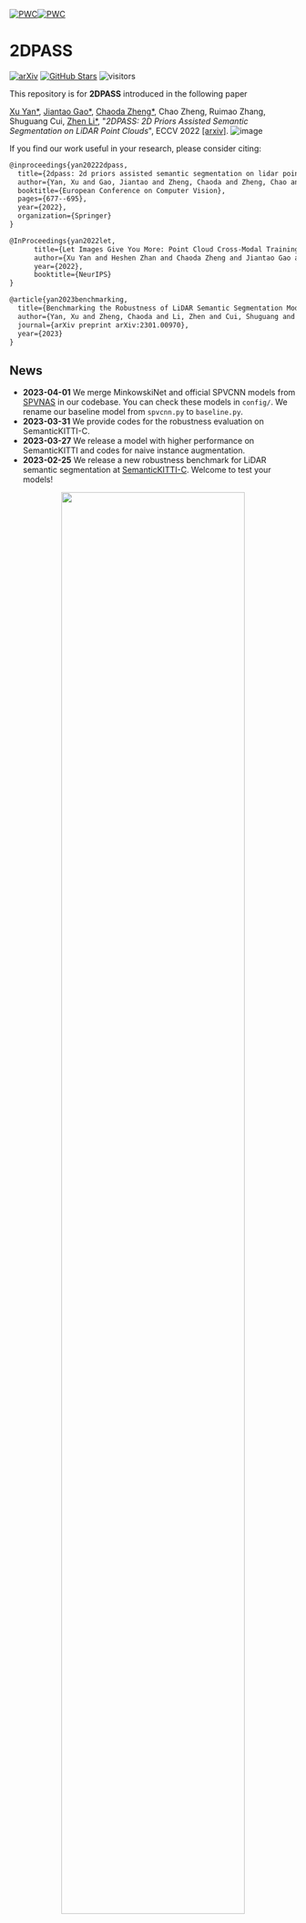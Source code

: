 
[![PWC](https://img.shields.io/endpoint.svg?url=https://paperswithcode.com/badge/2dpass-2d-priors-assisted-semantic/3d-semantic-segmentation-on-semantickitti)](https://paperswithcode.com/sota/3d-semantic-segmentation-on-semantickitti?p=2dpass-2d-priors-assisted-semantic)[![PWC](https://img.shields.io/endpoint.svg?url=https://paperswithcode.com/badge/2dpass-2d-priors-assisted-semantic/lidar-semantic-segmentation-on-nuscenes)](https://paperswithcode.com/sota/lidar-semantic-segmentation-on-nuscenes?p=2dpass-2d-priors-assisted-semantic)

# 2DPASS

[![arXiv](https://img.shields.io/badge/arXiv-2203.09065-b31b1b.svg)](https://arxiv.org/pdf/2207.04397.pdf)
[![GitHub Stars](https://img.shields.io/github/stars/yanx27/2DPASS?style=social)](https://github.com/yanx27/2DPASS)
![visitors](https://visitor-badge.glitch.me/badge?page_id=https://github.com/yanx27/2DPASS)



This repository is for **2DPASS** introduced in the following paper

[Xu Yan*](https://yanx27.github.io/), [Jiantao Gao*](https://github.com/Gao-JT), [Chaoda Zheng*](https://github.com/Ghostish), Chao Zheng, Ruimao Zhang, Shuguang Cui, [Zhen Li*](https://mypage.cuhk.edu.cn/academics/lizhen/), "*2DPASS: 2D Priors Assisted Semantic Segmentation on LiDAR Point Clouds*", ECCV 2022 [[arxiv]](https://arxiv.org/pdf/2207.04397.pdf).
 ![image](figures/2DPASS.gif)

If you find our work useful in your research, please consider citing:
```latex
@inproceedings{yan20222dpass,
  title={2dpass: 2d priors assisted semantic segmentation on lidar point clouds},
  author={Yan, Xu and Gao, Jiantao and Zheng, Chaoda and Zheng, Chao and Zhang, Ruimao and Cui, Shuguang and Li, Zhen},
  booktitle={European Conference on Computer Vision},
  pages={677--695},
  year={2022},
  organization={Springer}
}

@InProceedings{yan2022let,
      title={Let Images Give You More: Point Cloud Cross-Modal Training for Shape Analysis}, 
      author={Xu Yan and Heshen Zhan and Chaoda Zheng and Jiantao Gao and Ruimao Zhang and Shuguang Cui and Zhen Li},
      year={2022},
      booktitle={NeurIPS}
}

@article{yan2023benchmarking,
  title={Benchmarking the Robustness of LiDAR Semantic Segmentation Models},
  author={Yan, Xu and Zheng, Chaoda and Li, Zhen and Cui, Shuguang and Dai, Dengxin},
  journal={arXiv preprint arXiv:2301.00970},
  year={2023}
}
```
## News
* **2023-04-01** We merge MinkowskiNet and official SPVCNN models from [SPVNAS](https://github.com/mit-han-lab/spvnas) in our codebase. You can check these models in `config/`. We rename our baseline model from `spvcnn.py` to `baseline.py`.
* **2023-03-31** We provide codes for the robustness evaluation on SemanticKITTI-C.
* **2023-03-27** We release a model with higher performance on SemanticKITTI and codes for naive instance augmentation.
* **2023-02-25** We release a new robustness benchmark for LiDAR semantic segmentation at [SemanticKITTI-C](https://yanx27.github.io/RobustLidarSeg/). Welcome to test your models!
<p align="center">
   <img src="figures/semantickittic.png" width="80%"> 
</p>


* **2022-10-11** Our new work for cross-modal knowledge distillation is accepted at NeurIPS 2022:smiley: [paper](https://arxiv.org/pdf/2210.04208.pdf) / [code](https://github.com/ZhanHeshen/PointCMT).
* **2022-09-20** We release codes for SemanticKITTI single-scan and NuScenes :rocket:!
* **2022-07-03** 2DPASS is accepted at **ECCV 2022** :fire:!
* **2022-03-08** We achieve **1st** place in both single and multi-scans of [SemanticKITTI](http://semantic-kitti.org/index.html) and **3rd** place on [NuScenes-lidarseg](https://www.nuscenes.org/) :fire:! 
<p align="center">
   <img src="figures/singlescan.jpg" width="80%"> 
</p>
<p align="center">
   <img src="figures/multiscan.jpg" width="80%"> 
</p>
<p align="center">
   <img src="figures/nuscene.png" width="80%"> 
</p>

## Installation

### Requirements
- pytorch >= 1.8 
- yaml
- easydict  `conda install -c conda-forge easydict` done
- pyquaternion   四元数库 `conda install -c conda-forge quaternion`  this one `pip install pyquaternion` (http://kieranwynn.github.io/pyquaternion/)  done
- [lightning](https://github.com/Lightning-AI/lightning) (https://lightning.ai/docs/pytorch/latest/)  (tested with pytorch_lightning==1.3.8 and torchmetrics==0.5)  this one `pip install pytorch_lightning==1.3.8 pip install torchmetrics==0.5`  `conda install lightning -c conda-forge` done  
https://pytorch-lightning.readthedocs.io/en/1.3.8/api_references.html 
https://lightning.ai/docs/pytorch/LTS/past_versions.html
- [torch-scatter](https://github.com/rusty1s/pytorch_scatter) (pip install torch-scatter -f https://data.pyg.org/whl/torch-1.9.0+${CUDA}.html) 
  this one `conda install pytorch-scatter -c pyg`    done
- [nuScenes-devkit](https://github.com/nutonomy/nuscenes-devkit) `pip install nuscenes-devkit` done (optional for nuScenes)
- [spconv](https://github.com/traveller59/spconv) (tested with spconv==2.1.16 and cuda==11.1, pip install spconv-cu111==2.1.16) this one `pip install spconv-cu117`done 
- [torchsparse](https://github.com/mit-han-lab/torchsparse) (optional for MinkowskiNet and SPVCNN. sudo apt-get install libsparsehash-dev, pip install --upgrade git+https://github.com/mit-han-lab/torchsparse.git@v1.4.0)
- pip install -U tensorboard
- pip install -U tensorboardX

## Data Preparation

### SemanticKITTI
Please download the files from the [SemanticKITTI website](http://semantic-kitti.org/dataset.html) and additionally the [color data](http://www.cvlibs.net/download.php?file=data_odometry_color.zip) from the [Kitti Odometry website](http://www.cvlibs.net/datasets/kitti/eval_odometry.php). Extract everything into the same folder.
```
./dataset/
├── 
├── ...
└── SemanticKitti/
    ├──sequences
        ├── 00/           
        │   ├── velodyne/	
        |   |	├── 000000.bin
        |   |	├── 000001.bin
        |   |	└── ...
        │   └── labels/ 
        |   |   ├── 000000.label
        |   |   ├── 000001.label
        |   |   └── ...
        |   └── image_2/ 
        |   |   ├── 000000.png
        |   |   ├── 000001.png
        |   |   └── ...
        |   calib.txt
        ├── 08/ # for validation
        ├── 11/ # 11-21 for testing
        └── 21/
	    └── ...
```

### NuScenes
Please download the Full dataset (v1.0) from the [NuScenes website](https://www.nuscenes.org/) with lidarseg and extract it.
```
./dataset/
├── 
├── ...
└── nuscenes/
    ├──v1.0-trainval
    ├──v1.0-test
    ├──samples
    ├──sweeps
    ├──maps
    ├──lidarseg
```

## Training
### SemanticKITTI
训练集共19130帧
You can run the training with
batch_size 设置为2可以训练， 1个epoch 2:40:00  
显存占用
7031MiB /  8188MiB
loss=12.9
```shell script
cd <root dir of this repo>
python main.py --log_dir 2DPASS_semkitti --config config/2DPASS-semantickitti.yaml --gpu 0

python main.py --log_dir 2DPASS_semkitti --config=./config/2DPASS-semantickitti.yaml --gpu 0 --save_top_k -1 --every_n_train_steps 500 --checkpoint=./checkpoint/best_model.ckpt

python main.py --log_dir 2DPASS_semkitti --config=./config/2DPASS-semantickitti.yaml --gpu 0 --fine_tune --save_top_k -1 --every_n_train_steps 500 --checkpoint=./checkpoint/pretrained/semantickitti/2DPASS_4scale_64dim/best_model.ckpt

python main.py --log_dir 2DPASS_rellis --config ./config/2DPASS-RELLIS-3D-kitti-format.yaml --gpu 0

```
The output will be written to `logs/SemanticKITTI/2DPASS_semkitti` by default. 

### Rellis-3d
训练集共9313  [00000, 00001, 00002]


### NuScenes
```shell script
cd <root dir of this repo>
python main.py --log_dir 2DPASS_nusc --config config/2DPASS-nuscenese.yaml --gpu 0 1 2 3
```

### Vanilla Training without 2DPASS
We take SemanticKITTI as an example.
```shell script
cd <root dir of this repo>
python main.py --log_dir baseline_semkitti --config config/2DPASS-semantickitti.yaml --gpu 0 --baseline_only
```

## Testing
You can run the testing with
显存占用
2205MiB /  8188MiB
```shell script
cd <root dir of this repo>
python main.py --config config/2DPASS-semantickitti.yaml --gpu 0 --test --num_vote 12 --checkpoint <dir for the pytorch checkpoint>

python main.py --config config/2DPASS-semantickitti.yaml --gpu 0 --test --num_vote 1 --checkpoint checkpoint/best_model.ckpt

python main.py --config_path config/2DPASS-semantickitti.yaml --gpu 0 --test --num_vote 1 --checkpoint=./checkpoint/pretrained/semantickitti/2DPASS_4scale_64dim/best_model.ckpt
```
Here, `num_vote` is the number of views for the test-time-augmentation (TTA). We set this value to 12 as default (on a Tesla-V100 GPU), and if you use other GPUs with smaller memory, you can choose a smaller value. `num_vote=1` denotes there is no TTA used, and will cause about ~2\% performance drop.




## Robustness Evaluation
Please download all subsets of [SemanticKITTI-C](https://arxiv.org/pdf/2301.00970.pdf) from [this link](https://cuhko365-my.sharepoint.com/personal/218012048_link_cuhk_edu_cn/_layouts/15/onedrive.aspx?id=%2Fpersonal%2F218012048%5Flink%5Fcuhk%5Fedu%5Fcn%2FDocuments%2FSemanticKITTIC&ga=1) and extract them.
```
./dataset/
├── 
├── ...
└── SemanticKitti/
    ├──sequences
    ├──SemanticKITTI-C
        ├── clean_data/           
        ├── dense_16beam/           
        │   ├── velodyne/	
        |   |	├── 000000.bin
        |   |	├── 000001.bin
        |   |	└── ...
        │   └── labels/ 
        |   |   ├── 000000.label
        |   |   ├── 000001.label
        |   |   └── ...
	    ...
```
You can run the robustness evaluation with
```shell script
cd <root dir of this repo>
python robust_test.py --config config/2DPASS-semantickitti.yaml --gpu 0  --num_vote 12 --checkpoint <dir for the pytorch checkpoint>
```

## Model Zoo
You can download the models with the scores below from [this Google drive folder](https://drive.google.com/drive/folders/1Xy6p_h827lv8J-2iZU8T6SLFkxfoXPBE?usp=sharing).
### SemanticKITTI
|Model (validation)|mIoU (vanilla)|mIoU (TTA)|Parameters|
|:---:|:---:|:---:|:---:|
|MinkowskiNet|65.1%|67.1%|21.7M|
|SPVCNN|65.9%|67.8%|21.8M|
|2DPASS (4scale-64dimension)|68.7%|70.0%|1.9M|
|2DPASS (6scale-256dimension)|70.7%|72.0%|45.6M|

Here, we fine-tune 2DPASS models on SemanticKITTI with more epochs and thus gain the higher mIoU. If you train with 64 epochs, it should be gained about 66%/69% for vanilla and 69%/71% after TTA.

### NuScenes
|Model (validation)|mIoU (vanilla)|mIoU (TTA)|Parameters|
|:---:|:---:|:---:|:---:|
|MinkowskiNet|74.3%|76.0%|21.7M|
|SPVCNN|74.9%|76.9%|21.8M|
|2DPASS (6scale-128dimension)|76.7%|79.6%|11.5M|
|2DPASS (6scale-256dimension)|78.0%|80.5%|45.6M|

**Note that the results on benchmarks are gained by training with additional validation set and using instance-level augmentation.**

## Acknowledgements
Code is built based on [SPVNAS](https://github.com/mit-han-lab/spvnas), [Cylinder3D](https://github.com/xinge008/Cylinder3D), [xMUDA](https://github.com/valeoai/xmuda) and [SPCONV](https://github.com/traveller59/spconv).

## License
This repository is released under MIT License (see LICENSE file for details).


因此，在这项工作中，我们提出了 2D 先验辅助语义分割（2DPASS）方法，一种通用训练方案，用于促进点云上的表示学习。所提出的2DPAS方法充分利用了训练过程中丰富的2D图像，然后在没有严格配对数据约束的情况下进行语义分割。
在实践中，通过利用辅助模态融合和多尺度融合到单一知识蒸馏 （MSFSKD），2DPASS 从多模态数据中获取更丰富的语义和结构信息，然后将其提炼到纯 3D 网络中。因此，我们的基线模型在配备 2DPASS 后仅使用点云输入即可获得显着改进。

```
python main.py --config checkpoint/2DPASS-semantickitti.yaml --gpu 0 --test --num_vote 1 --checkpoint ./checkpoint/best_model.ckpt

please install torchsparse if you want to run spvcnn/minkowskinet!
{'format_version': 1, 'model_params': {'model_architecture': 'arch_2dpass', 'input_dims': 4, 'spatial_shape': [1000, 1000, 60], 'scale_list': [2, 4, 8, 16], 'hiden_size': 64, 'num_classes': 20, 'backbone_2d': 'resnet34', 'pretrained2d': False}, 'dataset_params': {'training_size': 19132, 'dataset_type': 'point_image_dataset_semkitti', 'pc_dataset_type': 'SemanticKITTI', 'collate_type': 'collate_fn_default', 'ignore_label': 0, 'label_mapping': './config/label_mapping/semantic-kitti.yaml', 'bottom_crop': [480, 320], 'color_jitter': [0.4, 0.4, 0.4], 'flip2d': 0.5, 'image_normalizer': [[0.485, 0.456, 0.406], [0.229, 0.224, 0.225]], 'max_volume_space': [50, 50, 2], 'min_volume_space': [-50, -50, -4], 'seg_labelweights': [0, 55437630, 320797, 541736, 2578735, 3274484, 552662, 184064, 78858, 240942562, 17294618, 170599734, 6369672, 230413074, 101130274, 476491114, 9833174, 129609852, 4506626, 1168181], 'train_data_loader': {'data_path': './dataset/SemanticKitti/dataset/sequences/', 'batch_size': 8, 'shuffle': True, 'num_workers': 8, 'rotate_aug': True, 'flip_aug': True, 'scale_aug': True, 'transform_aug': True, 'dropout_aug': True}, 'val_data_loader': {'data_path': './dataset/SemanticKitti/dataset/sequences/', 'shuffle': False, 'num_workers': 8, 'batch_size': 1, 'rotate_aug': False, 'flip_aug': False, 'scale_aug': False, 'transform_aug': False, 'dropout_aug': False}}, 'train_params': {'max_num_epochs': 64, 'learning_rate': 0.24, 'optimizer': 'SGD', 'lr_scheduler': 'CosineAnnealingWarmRestarts', 'momentum': 0.9, 'nesterov': True, 'weight_decay': 0.0001, 'lambda_seg2d': 1, 'lambda_xm': 0.05}, 'gpu': [0], 'seed': 0, 'config_path': 'checkpoint/2DPASS-semantickitti.yaml', 'log_dir': 'default', 'monitor': 'val/mIoU', 'stop_patience': 50, 'save_top_k': 1, 'check_val_every_n_epoch': 1, 'SWA': False, 'baseline_only': False, 'test': True, 'fine_tune': False, 'pretrain2d': False, 'num_vote': 1, 'submit_to_server': False, 'checkpoint': 'checkpoint/best_model.ckpt', 'debug': False}
Global seed set to 0
load pre-trained model...
Start testing...
GPU available: True, used: True
TPU available: False, using: 0 TPU cores
Global seed set to 0
initializing ddp: GLOBAL_RANK: 0, MEMBER: 1/1
----------------------------------------------------------------------------------------------------
distributed_backend=nccl
All DDP processes registered. Starting ddp with 1 processes
----------------------------------------------------------------------------------------------------

LOCAL_RANK: 0 - CUDA_VISIBLE_DEVICES: [0]
Validation per class iou:                                                                                                                                                                                                             
car : 96.83%
bicycle : 52.55%
motorcycle : 76.33%
truck : 90.74%
bus : 71.38%
person : 78.36%
bicyclist : 92.35%
motorcyclist : 0.06%
road : 93.24%
parking : 50.75%
sidewalk : 80.08%
other-ground : 8.44%
building : 92.21%
fence : 68.27%
vegetation : 88.37%
trunk : 71.19%
terrain : 74.63%
pole : 63.92%
traffic-sign : 53.46%
Current val miou is 68.587 while the best val miou is 68.587
Testing: 100%|████████████████████████████████████████████████████████████████████████████████████████████████████████████████████████████████████████████████████████████████████████████████████| 4071/4071 [06:19<00:00, 10.72it/s]
--------------------------------------------------------------------------------
DATALOADER:0 TEST RESULTS
{'val/acc': 0.8935943841934204,
 'val/best_miou': 0.6858724848558865,
 'val/mIoU': 0.6858724848558865}
--------------------------------------------------------------------------------
```

2dpass 模型结构
model_3d 是 SPVCNN
model_2d 是 ResNetFCN
fusion 是 xModalKD

data_dict -> model_3d -> model_2d -> fusion -> data_dict  ??

### data_dict
/home/bairui/program/2dpass/network/arch_2dpass.py->171: points   points[0].shape: torch.Size([119549, 4])  [xyz, sig]
/home/bairui/program/2dpass/network/arch_2dpass.py->171: ref_xyz   ref_xyz[0].shape: torch.Size([119549, 3])
/home/bairui/program/2dpass/network/arch_2dpass.py->171: batch_idx   batch_idx.shape: torch.Size([119549]) 每个点属于batch中的第几帧点云
/home/bairui/program/2dpass/network/arch_2dpass.py->171: batch_size
/home/bairui/program/2dpass/network/arch_2dpass.py->171: labels  labels.shape: torch.Size([119549, 1])
/home/bairui/program/2dpass/network/arch_2dpass.py->171: raw_labels   raw_labels.shape: (123389, 1)
/home/bairui/program/2dpass/network/arch_2dpass.py->171: origin_len   origin_len: 123389
/home/bairui/program/2dpass/network/arch_2dpass.py->171: indices
/home/bairui/program/2dpass/network/arch_2dpass.py->171: point2img_index  point2img_index[0].shape: torch.Size([8543])  一个list，batch中每帧点云可以投影到图像范围内的点云索引  
/home/bairui/program/2dpass/network/arch_2dpass.py->171: img  img[0].shape: torch.Size([320, 480, 3])
/home/bairui/program/2dpass/network/arch_2dpass.py->171: img_indices  img_indices[0].shape: (8543, 2)  batch中每帧点云投影到图像的像素坐标
/home/bairui/program/2dpass/network/arch_2dpass.py->171: img_label  img_label.shape: torch.Size([8543, 1])   根据点云.label，以及投影关系得到的投影到图像平面的点的标签
/home/bairui/program/2dpass/network/arch_2dpass.py->171: path  path: ['/home/bairui/program/2dpass/dataset/SemanticKitti/dataset/sequences/08/velodyne/000000.bin']

/home/bairui/program/2dpass/dataloader/dataset.py->182: keep_idx_img_pts: [ True  True  True ... False False False]
keep_idx [true, false ...] 包含是否符合条件的点云索引

data_dict['points'].shape: torch.Size([119549, 4])
pc.shape: torch.Size([119549, 3])
self.scale_list: [2, 4, 8, 16, 1]
self.coors_range_xyz: [[-50, 50], [-50, 50], [-4, 2]]
self.spatial_shape: [1000 1000   60]
xidx.shape: torch.Size([119549])  得到每个点在不同scale体素中的坐标


```
data_dict['scale_{}'.format(scale)] = {
                'full_coors': bxyz_indx,
                'coors_inv': unq_inv,  每个点所属的体素编号
                'coors': unq.type(torch.int32)   不同的scale对应的unq不同, scale越大， 去除重复后的bzyx
            }
```
**scale_1**
/home/bairui/program/2dpass/network/voxel_fea_generator.py->50: full_coors: bxyz_indx.shape: torch.Size([119549, 4])  对于不同scale，每个点在体素中的坐标(索引)
/home/bairui/program/2dpass/network/voxel_fea_generator.py->54: scale_1 coors_inv: unq_inv.shape: torch.Size([119549]) 每个点在不同scale对应的体素中的索引
/home/bairui/program/2dpass/network/voxel_fea_generator.py->55: scale_1 coors: unq.shape: torch.Size([64811, 4]) 不重复的体素坐标即非空的体素坐标

/home/bairui/program/2dpass/network/voxel_fea_generator.py->43: 🚀scale: 1
/home/bairui/program/2dpass/network/voxel_fea_generator.py->47: xidx.shape: torch.Size([119549])
/home/bairui/program/2dpass/network/voxel_fea_generator.py->51: bxyz_indx.shape: torch.Size([119549, 4])
/home/bairui/program/2dpass/network/voxel_fea_generator.py->55: scale_1 unq_inv.shape: torch.Size([119549])
/home/bairui/program/2dpass/network/voxel_fea_generator.py->56: scale_1 unq.shape: torch.Size([64811, 4])

**scale_2**
full_coors: bxyz_indx.shape: torch.Size([119549, 4])  每个点在体素中的坐标(索引)
coors_inv: unq_inv.shape: torch.Size([119549])  每个点所属的体素编号
coors: unq.shape: torch.Size([38399, 4])   不同的scale对应的unq不同, scale越大， 去除重复后的bzyx

/home/bairui/program/2dpass/network/voxel_fea_generator.py->43: 🚀scale: 2
/home/bairui/program/2dpass/network/voxel_fea_generator.py->47: xidx.shape: torch.Size([119549])
/home/bairui/program/2dpass/network/voxel_fea_generator.py->51: bxyz_indx.shape: torch.Size([119549, 4])
/home/bairui/program/2dpass/network/voxel_fea_generator.py->55: scale_2 unq_inv.shape: torch.Size([119549])
/home/bairui/program/2dpass/network/voxel_fea_generator.py->56: scale_2 coors: unq.shape: torch.Size([38399, 4])

**scale_4**
/home/bairui/program/2dpass/network/voxel_fea_generator.py->43: 🚀scale: 4
/home/bairui/program/2dpass/network/voxel_fea_generator.py->47: xidx.shape: torch.Size([119549])
/home/bairui/program/2dpass/network/voxel_fea_generator.py->51: bxyz_indx.shape: torch.Size([119549, 4])
/home/bairui/program/2dpass/network/voxel_fea_generator.py->55: scale_4 unq_inv.shape: torch.Size([119549])
/home/bairui/program/2dpass/network/voxel_fea_generator.py->56: scale_4 unq.shape: torch.Size([18400, 4])

**scale_8**
/home/bairui/program/2dpass/network/voxel_fea_generator.py->43: 🚀scale: 8
/home/bairui/program/2dpass/network/voxel_fea_generator.py->47: xidx.shape: torch.Size([119549])
/home/bairui/program/2dpass/network/voxel_fea_generator.py->51: bxyz_indx.shape: torch.Size([119549, 4])
/home/bairui/program/2dpass/network/voxel_fea_generator.py->55: scale_8 unq_inv.shape: torch.Size([119549])
/home/bairui/program/2dpass/network/voxel_fea_generator.py->56: scale_8 unq.shape: torch.Size([7757, 4])

**scale_16**
/home/bairui/program/2dpass/network/voxel_fea_generator.py->43: 🚀scale: 16
/home/bairui/program/2dpass/network/voxel_fea_generator.py->47: xidx.shape: torch.Size([119549])
/home/bairui/program/2dpass/network/voxel_fea_generator.py->51: bxyz_indx.shape: torch.Size([119549, 4])
/home/bairui/program/2dpass/network/voxel_fea_generator.py->55: scale_16 unq_inv.shape: torch.Size([119549])
/home/bairui/program/2dpass/network/voxel_fea_generator.py->56: scale_16 unq.shape: torch.Size([2881, 4])

**scale_1**
/home/bairui/program/2dpass/network/voxel_fea_generator.py->43: 🚀scale: 1
/home/bairui/program/2dpass/network/voxel_fea_generator.py->47: xidx.shape: torch.Size([119549])
/home/bairui/program/2dpass/network/voxel_fea_generator.py->51: bxyz_indx.shape: torch.Size([119549, 4])
/home/bairui/program/2dpass/network/voxel_fea_generator.py->55: scale_1 unq_inv.shape: torch.Size([119549])
/home/bairui/program/2dpass/network/voxel_fea_generator.py->56: scale_1 unq.shape: torch.Size([64811, 4])


### data_dict -> model_3d.voxelizer -> data_dict

/home/bairui/program/2dpass/network/baseline.py->174: points
/home/bairui/program/2dpass/network/baseline.py->174: ref_xyz
/home/bairui/program/2dpass/network/baseline.py->174: batch_idx
/home/bairui/program/2dpass/network/baseline.py->174: batch_size
/home/bairui/program/2dpass/network/baseline.py->174: labels
/home/bairui/program/2dpass/network/baseline.py->174: raw_labels
/home/bairui/program/2dpass/network/baseline.py->174: origin_len
/home/bairui/program/2dpass/network/baseline.py->174: indices
/home/bairui/program/2dpass/network/baseline.py->174: point2img_index  
/home/bairui/program/2dpass/network/baseline.py->174: img
/home/bairui/program/2dpass/network/baseline.py->174: img_indices
/home/bairui/program/2dpass/network/baseline.py->174: img_label
/home/bairui/program/2dpass/network/baseline.py->174: path
/home/bairui/program/2dpass/network/baseline.py->174: scale_2   不同scale对应的voxel化后每个点的坐标
/home/bairui/program/2dpass/network/baseline.py->174: scale_4
/home/bairui/program/2dpass/network/baseline.py->174: scale_8
/home/bairui/program/2dpass/network/baseline.py->174: scale_16
/home/bairui/program/2dpass/network/baseline.py->174: scale_1


### data_dict -> model.voxel_3d_generator -> data_dict

self.coors_range_xyz: [[-50, 50], [-50, 50], [-4, 2]]
self.spatial_shape: [1000 1000   60]
/home/bairui/program/2dpass/network/baseline.py->141: out_channels: hiden_size: 64
/home/bairui/program/2dpass/network/baseline.py->142: in_channels: input_dims: 4

intervals: tensor([0.1000, 0.1000, 0.1000], device='cuda:0')
grid_ind.shape: torch.Size([119549, 3])

/home/bairui/program/2dpass/network/voxel_fea_generator.py->91: point.shape: torch.Size([119549, 4])
/home/bairui/program/2dpass/network/voxel_fea_generator.py->92: nor_pc.shape: torch.Size([119549, 3])
/home/bairui/program/2dpass/network/voxel_fea_generator.py->93: center_to_point: torch.Size([119549, 3])
/home/bairui/program/2dpass/network/voxel_fea_generator.py->96: pc_feature.shape: torch.Size([119549, 10])  包含点云坐标和强度[0, 4], 同一体素点云的均值[5, 7], 点云与所属体素中心的偏移[8, 10]

**pt_fea = self.PPmodel(pt_fea)**
/home/bairui/program/2dpass/network/voxel_fea_generator.py->106: pt_fea.shape: torch.Size([119549, 64])

**对处于相同体素的提取后的特征求mean**
/home/bairui/program/2dpass/network/voxel_fea_generator.py->109: feature.shape: torch.Size([64811, 64])

**data_dict['sparse_tensor']**
spconv.SparseConvTensor(feature=torch.Size([64811, 64]), indices=coors: unq.shape: torch.Size([64811, 4]) (batch_idx, z, y, x), spatial_shape=[60, 1000, 1000], batch_size)

/home/bairui/program/2dpass/network/baseline.py->182: points
/home/bairui/program/2dpass/network/baseline.py->182: ref_xyz
/home/bairui/program/2dpass/network/baseline.py->182: batch_idx
/home/bairui/program/2dpass/network/baseline.py->182: batch_size
/home/bairui/program/2dpass/network/baseline.py->182: labels
/home/bairui/program/2dpass/network/baseline.py->182: raw_labels
/home/bairui/program/2dpass/network/baseline.py->182: origin_len
/home/bairui/program/2dpass/network/baseline.py->182: indices
/home/bairui/program/2dpass/network/baseline.py->182: point2img_index
/home/bairui/program/2dpass/network/baseline.py->182: img
/home/bairui/program/2dpass/network/baseline.py->182: img_indices
/home/bairui/program/2dpass/network/baseline.py->182: img_label
/home/bairui/program/2dpass/network/baseline.py->182: path
/home/bairui/program/2dpass/network/baseline.py->182: scale_2
/home/bairui/program/2dpass/network/baseline.py->182: scale_4
/home/bairui/program/2dpass/network/baseline.py->182: scale_8
/home/bairui/program/2dpass/network/baseline.py->182: scale_16
/home/bairui/program/2dpass/network/baseline.py->182: scale_1
/home/bairui/program/2dpass/network/baseline.py->182: sparse_tensor
/home/bairui/program/2dpass/network/baseline.py->182: coors       见上方scale_1[coors]
/home/bairui/program/2dpass/network/baseline.py->182: coors_inv  == ['scale_1']['coors_inv']
/home/bairui/program/2dpass/network/baseline.py->182: full_coors == ['scale_1']['full_coors']


### data_dict -> self.spv_enc(encoder: SPVBlock) -> data_dict
**spvblock**
in/out_channels = 64
indice_key = spv_0/1/2/3
scale = 2/4/8/16
last_scale = 1/2/4/8
spatial_shape: [60, 1000, 1000] / [30, 500, 500] / [15, 250, 250] / [7, 125, 125]  

/home/bairui/program/2dpass/network/baseline.py->113: layer_0['pts_feat'].shape: torch.Size([64811, 64])  不同scale的进行spconv后的点云特征
/home/bairui/program/2dpass/network/baseline.py->114: layer_0['full_coors'].shape: torch.Size([119549, 4]) point_encoder逐渐从对应scale_i中读出full_coors中，layer_i中设置为data_dict['full_coors'], 因此layer_i(0, 1, 2)对应scale_i(2, 4, 8, 16)的full_coors(即不同scale点云体素化后，每个点所在体素的坐标)

/home/bairui/program/2dpass/network/baseline.py->113: layer_1['pts_feat'].shape: torch.Size([38399, 64])
/home/bairui/program/2dpass/network/baseline.py->114: layer_1['full_coors'].shape: torch.Size([119549, 4])

/home/bairui/program/2dpass/network/baseline.py->113: layer_2['pts_feat'].shape: torch.Size([18400, 64])
/home/bairui/program/2dpass/network/baseline.py->114: layer_2['full_coors'].shape: torch.Size([119549, 4])

/home/bairui/program/2dpass/network/baseline.py->113: layer_3['pts_feat'].shape: torch.Size([7757, 64])
/home/bairui/program/2dpass/network/baseline.py->114: layer_3['full_coors'].shape: torch.Size([119549, 4])


point_encoder:
**downsample**  # 对非空体素对应的特征进行2倍下采样
/home/bairui/program/2dpass/network/baseline.py->57: features.size: torch.Size([64811, 64])
/home/bairui/program/2dpass/network/baseline.py->58: data_dict['coors']: torch.Size([64811, 4])
下采样后
/home/bairui/program/2dpass/network/baseline.py->61: output: torch.Size([38399, 64])

/home/bairui/program/2dpass/network/baseline.py->57: features.size: torch.Size([64811, 64])
/home/bairui/program/2dpass/network/baseline.py->58: data_dict['coors']: torch.Size([64811, 4])
/home/bairui/program/2dpass/network/baseline.py->61: output: torch.Size([38399, 64])
/home/bairui/program/2dpass/network/baseline.py->64: identity: torch.Size([64811, 64])
/home/bairui/program/2dpass/network/baseline.py->65: output: torch.Size([64811, 64])
/home/bairui/program/2dpass/network/baseline.py->67: output: torch.Size([64811, 128])
/home/bairui/program/2dpass/network/baseline.py->74: v_feat: torch.Size([38399, 64])


/home/bairui/program/2dpass/network/baseline.py->192: points
/home/bairui/program/2dpass/network/baseline.py->192: ref_xyz
/home/bairui/program/2dpass/network/baseline.py->192: batch_idx
/home/bairui/program/2dpass/network/baseline.py->192: batch_size
/home/bairui/program/2dpass/network/baseline.py->192: labels
/home/bairui/program/2dpass/network/baseline.py->192: raw_labels
/home/bairui/program/2dpass/network/baseline.py->192: origin_len
/home/bairui/program/2dpass/network/baseline.py->192: indices
/home/bairui/program/2dpass/network/baseline.py->192: point2img_index
/home/bairui/program/2dpass/network/baseline.py->192: img
/home/bairui/program/2dpass/network/baseline.py->192: img_indices
/home/bairui/program/2dpass/network/baseline.py->192: img_label
/home/bairui/program/2dpass/network/baseline.py->192: path
/home/bairui/program/2dpass/network/baseline.py->192: scale_2
/home/bairui/program/2dpass/network/baseline.py->192: scale_4
/home/bairui/program/2dpass/network/baseline.py->192: scale_8
/home/bairui/program/2dpass/network/baseline.py->192: scale_16
/home/bairui/program/2dpass/network/baseline.py->192: scale_1
/home/bairui/program/2dpass/network/baseline.py->192: sparse_tensor
/home/bairui/program/2dpass/network/baseline.py->192: coors
/home/bairui/program/2dpass/network/baseline.py->192: coors_inv
/home/bairui/program/2dpass/network/baseline.py->192: full_coors
/home/bairui/program/2dpass/network/baseline.py->192: layer_0
/home/bairui/program/2dpass/network/baseline.py->192: layer_1
/home/bairui/program/2dpass/network/baseline.py->192: layer_2
/home/bairui/program/2dpass/network/baseline.py->192: layer_3

### data_dict -> model_3d -> data_dict
/home/bairui/program/2dpass/network/arch_2dpass.py->172: points
/home/bairui/program/2dpass/network/arch_2dpass.py->172: ref_xyz
/home/bairui/program/2dpass/network/arch_2dpass.py->172: batch_idx
/home/bairui/program/2dpass/network/arch_2dpass.py->172: batch_size
/home/bairui/program/2dpass/network/arch_2dpass.py->172: labels
/home/bairui/program/2dpass/network/arch_2dpass.py->172: raw_labels
/home/bairui/program/2dpass/network/arch_2dpass.py->172: origin_len
/home/bairui/program/2dpass/network/arch_2dpass.py->172: indices
/home/bairui/program/2dpass/network/arch_2dpass.py->172: point2img_index
/home/bairui/program/2dpass/network/arch_2dpass.py->172: img
/home/bairui/program/2dpass/network/arch_2dpass.py->172: img_indices
/home/bairui/program/2dpass/network/arch_2dpass.py->172: img_label
/home/bairui/program/2dpass/network/arch_2dpass.py->172: path
/home/bairui/program/2dpass/network/arch_2dpass.py->172: scale_2
/home/bairui/program/2dpass/network/arch_2dpass.py->172: scale_4
/home/bairui/program/2dpass/network/arch_2dpass.py->172: scale_8
/home/bairui/program/2dpass/network/arch_2dpass.py->172: scale_16
/home/bairui/program/2dpass/network/arch_2dpass.py->172: scale_1
/home/bairui/program/2dpass/network/arch_2dpass.py->172: sparse_tensor
/home/bairui/program/2dpass/network/arch_2dpass.py->172: coors
/home/bairui/program/2dpass/network/arch_2dpass.py->172: coors_inv
/home/bairui/program/2dpass/network/arch_2dpass.py->172: full_coors
/home/bairui/program/2dpass/network/arch_2dpass.py->172: layer_0
/home/bairui/program/2dpass/network/arch_2dpass.py->172: layer_1
/home/bairui/program/2dpass/network/arch_2dpass.py->172: layer_2
/home/bairui/program/2dpass/network/arch_2dpass.py->172: layer_3
/home/bairui/program/2dpass/network/arch_2dpass.py->172: logits
/home/bairui/program/2dpass/network/arch_2dpass.py->172: loss
/home/bairui/program/2dpass/network/arch_2dpass.py->172: loss_main_ce
/home/bairui/program/2dpass/network/arch_2dpass.py->172: loss_main_lovasz

不同scale的特征提取后对应每个点的特征
/home/bairui/program/2dpass/network/baseline.py->212: enc_feats[0].shape: torch.Size([119549, 64])
/home/bairui/program/2dpass/network/baseline.py->212: enc_feats[1].shape: torch.Size([119549, 64])
/home/bairui/program/2dpass/network/baseline.py->212: enc_feats[2].shape: torch.Size([119549, 64])
/home/bairui/program/2dpass/network/baseline.py->212: enc_feats[3].shape: torch.Size([119549, 64])
/home/bairui/program/2dpass/network/baseline.py->215: output.shape: torch.Size([119549, 256])
output.shape: torch.Size([119549, 256])
256 = hiden_size * num_class
**得到logits**
data_dict['logits'] = self.classifier(output)
/home/bairui/program/2dpass/network/baseline.py->218: data_dict['logits'].shape: torch.Size([119549, 20])

**得到loss**
ce_loss: logits <-> labels
lovasz_loss: softmax(logits) <-> labels


### data_dict -> model_2d -> data_dict
x.shape:torch.Size([1, 3, 320, 480])
conv1_out.shape:torch.Size([1, 64, 320, 480])
**encoder**
/home/bairui/program/2dpass/network/basic_block.py->103: layer1_out.shape:torch.Size([1, 64, 160, 240])
/home/bairui/program/2dpass/network/basic_block.py->104: layer2_out.shape:torch.Size([1, 128, 80, 120])
/home/bairui/program/2dpass/network/basic_block.py->105: layer3_out.shape:torch.Size([1, 256, 40, 60])
/home/bairui/program/2dpass/network/basic_block.py->106: layer4_out.shape:torch.Size([1, 512, 20, 30])

**deconv**
/home/bairui/program/2dpass/network/basic_block.py->116: layer1_out.shape:torch.Size([1, 64, 320, 480])
/home/bairui/program/2dpass/network/basic_block.py->117: layer2_out.shape:torch.Size([1, 64, 320, 480])
/home/bairui/program/2dpass/network/basic_block.py->118: layer3_out.shape:torch.Size([1, 64, 320, 480])
/home/bairui/program/2dpass/network/basic_block.py->119: layer4_out.shape:torch.Size([1, 64, 320, 480])

/home/bairui/program/2dpass/network/basic_block.py->129: process_keys: ['img_scale2', 'img_scale4', 'img_scale8', 'img_scale16']
/home/bairui/program/2dpass/network/basic_block.py->130: img_indices[0]: (8543, 2)
##### 图像进行特征提取并进行反卷积(上采样)后的特征
/home/bairui/program/2dpass/network/basic_block.py->132: data_dict[img_scale2].shape: torch.Size([1, 64, 320, 480])
/home/bairui/program/2dpass/network/basic_block.py->132: data_dict[img_scale4].shape: torch.Size([1, 64, 320, 480])
/home/bairui/program/2dpass/network/basic_block.py->132: data_dict[img_scale8].shape: torch.Size([1, 64, 320, 480])
/home/bairui/program/2dpass/network/basic_block.py->132: data_dict[img_scale16].shape: torch.Size([1, 64, 320, 480])
##### 筛选出可以和点云投影对应的图像特征
/home/bairui/program/2dpass/network/basic_block.py->138: torch.Size([8543, 64])
/home/bairui/program/2dpass/network/basic_block.py->138: torch.Size([8543, 64])
/home/bairui/program/2dpass/network/basic_block.py->138: torch.Size([8543, 64])
/home/bairui/program/2dpass/network/basic_block.py->138: torch.Size([8543, 64])
/home/bairui/program/2dpass/network/basic_block.py->143: data_dict[img_scale2].shape: torch.Size([8543, 64])
/home/bairui/program/2dpass/network/basic_block.py->143: data_dict[img_scale4].shape: torch.Size([8543, 64])
/home/bairui/program/2dpass/network/basic_block.py->143: data_dict[img_scale8].shape: torch.Size([8543, 64])
/home/bairui/program/2dpass/network/basic_block.py->143: data_dict[img_scale16].shape: torch.Size([8543, 64])

/home/bairui/program/2dpass/network/arch_2dpass.py->179: points
/home/bairui/program/2dpass/network/arch_2dpass.py->179: ref_xyz
/home/bairui/program/2dpass/network/arch_2dpass.py->179: batch_idx
/home/bairui/program/2dpass/network/arch_2dpass.py->179: batch_size
/home/bairui/program/2dpass/network/arch_2dpass.py->179: labels
/home/bairui/program/2dpass/network/arch_2dpass.py->179: raw_labels
/home/bairui/program/2dpass/network/arch_2dpass.py->179: origin_len
/home/bairui/program/2dpass/network/arch_2dpass.py->179: indices
/home/bairui/program/2dpass/network/arch_2dpass.py->179: point2img_index
/home/bairui/program/2dpass/network/arch_2dpass.py->179: img
/home/bairui/program/2dpass/network/arch_2dpass.py->179: img_indices
/home/bairui/program/2dpass/network/arch_2dpass.py->179: img_label
/home/bairui/program/2dpass/network/arch_2dpass.py->179: path
/home/bairui/program/2dpass/network/arch_2dpass.py->179: scale_2
/home/bairui/program/2dpass/network/arch_2dpass.py->179: scale_4
/home/bairui/program/2dpass/network/arch_2dpass.py->179: scale_8
/home/bairui/program/2dpass/network/arch_2dpass.py->179: scale_16
/home/bairui/program/2dpass/network/arch_2dpass.py->179: scale_1
/home/bairui/program/2dpass/network/arch_2dpass.py->179: sparse_tensor
/home/bairui/program/2dpass/network/arch_2dpass.py->179: coors
/home/bairui/program/2dpass/network/arch_2dpass.py->179: coors_inv
/home/bairui/program/2dpass/network/arch_2dpass.py->179: full_coors
/home/bairui/program/2dpass/network/arch_2dpass.py->179: layer_0
/home/bairui/program/2dpass/network/arch_2dpass.py->179: layer_1
/home/bairui/program/2dpass/network/arch_2dpass.py->179: layer_2
/home/bairui/program/2dpass/network/arch_2dpass.py->179: layer_3
/home/bairui/program/2dpass/network/arch_2dpass.py->179: logits
/home/bairui/program/2dpass/network/arch_2dpass.py->179: loss
/home/bairui/program/2dpass/network/arch_2dpass.py->179: loss_main_ce
/home/bairui/program/2dpass/network/arch_2dpass.py->179: loss_main_lovasz
/home/bairui/program/2dpass/network/arch_2dpass.py->179: img_scale2          torch.Size([8543, 64])
/home/bairui/program/2dpass/network/arch_2dpass.py->179: img_scale4          torch.Size([8543, 64])
/home/bairui/program/2dpass/network/arch_2dpass.py->179: img_scale8          torch.Size([8543, 64])
/home/bairui/program/2dpass/network/arch_2dpass.py->179: img_scale16         torch.Size([8543, 64])


### data_dict -> fusion -> data_dict
labels.shape: torch.Size([119549, 1])

/home/bairui/program/2dpass/network/arch_2dpass.py->104: img_scale2 img_feat.shape: torch.Size([8543, 64])
/home/bairui/program/2dpass/network/arch_2dpass.py->105: layer_0 pts_feat.shape: torch.Size([64811, 64])
/home/bairui/program/2dpass/network/arch_2dpass.py->106: scale_1 corrs_inv.shape: torch.Size([119549])
/home/bairui/program/2dpass/network/arch_2dpass.py->110: pts_pred_full.shape: torch.Size([64811, 20])
/home/bairui/program/2dpass/network/arch_2dpass.py->81: lbxyz.shape: torch.Size([119549, 5])
/home/bairui/program/2dpass/network/arch_2dpass.py->82: unq_lbxyz.shape: torch.Size([65119, 5])
/home/bairui/program/2dpass/network/arch_2dpass.py->83: count.shape: torch.Size([65119])
/home/bairui/program/2dpass/network/arch_2dpass.py->84: inv_ind.shape: torch.Size([65119])
/home/bairui/program/2dpass/network/arch_2dpass.py->85: label_ind.shape: torch.Size([64811])
/home/bairui/program/2dpass/network/arch_2dpass.py->87: labels.shape: torch.Size([64811])

**p2img_mapping**
/home/bairui/program/2dpass/network/arch_2dpass.py->72: pts_fea.shape: torch.Size([119549, 64])
/home/bairui/program/2dpass/network/arch_2dpass.py->73: p2img_idx[0].shape: torch.Size([8543])
/home/bairui/program/2dpass/network/arch_2dpass.py->74: batch_idx.shape: torch.Size([119549])

/home/bairui/program/2dpass/network/arch_2dpass.py->72: pts_fea.shape: torch.Size([119549, 20])
/home/bairui/program/2dpass/network/arch_2dpass.py->73: p2img_idx[0].shape: torch.Size([8543])
/home/bairui/program/2dpass/network/arch_2dpass.py->74: batch_idx.shape: torch.Size([119549])

/home/bairui/program/2dpass/network/arch_2dpass.py->97: img_scale4 img_feat.shape: torch.Size([8543, 64])
/home/bairui/program/2dpass/network/arch_2dpass.py->98: layer_1 pts_feat.shape: torch.Size([38399, 64])
/home/bairui/program/2dpass/network/arch_2dpass.py->99: scale_2 corrs_inv.shape: torch.Size([119549])
/home/bairui/program/2dpass/network/arch_2dpass.py->103: pts_pred_full.shape: torch.Size([38399, 20])
/home/bairui/program/2dpass/network/arch_2dpass.py->140: fuse_feat.shape: torch.Size([8543, 64])

/home/bairui/program/2dpass/network/arch_2dpass.py->97: img_scale8 img_feat.shape: torch.Size([8543, 64])
/home/bairui/program/2dpass/network/arch_2dpass.py->98: layer_2 pts_feat.shape: torch.Size([18400, 64])
/home/bairui/program/2dpass/network/arch_2dpass.py->99: scale_4 corrs_inv.shape: torch.Size([119549])
/home/bairui/program/2dpass/network/arch_2dpass.py->103: pts_pred_full.shape: torch.Size([18400, 20])
/home/bairui/program/2dpass/network/arch_2dpass.py->140: fuse_feat.shape: torch.Size([8543, 64])

/home/bairui/program/2dpass/network/arch_2dpass.py->97: img_scale16 img_feat.shape: torch.Size([8543, 64])
/home/bairui/program/2dpass/network/arch_2dpass.py->98: layer_3 pts_feat.shape: torch.Size([7757, 64])
/home/bairui/program/2dpass/network/arch_2dpass.py->99: scale_8 corrs_inv.shape: torch.Size([119549])
/home/bairui/program/2dpass/network/arch_2dpass.py->103: pts_pred_full.shape: torch.Size([7757, 20])
/home/bairui/program/2dpass/network/arch_2dpass.py->140: fuse_feat.shape: torch.Size([8543, 64])

/home/bairui/program/2dpass/network/arch_2dpass.py->118: pts_feat.shape: torch.Size([8543, 64])
/home/bairui/program/2dpass/network/arch_2dpass.py->120: pts_pred.shape: torch.Size([8543, 20])

/home/bairui/program/2dpass/network/arch_2dpass.py->124: feat_learner.shape: torch.Size([8543, 64])
/home/bairui/program/2dpass/network/arch_2dpass.py->126: feat_cat.shape: torch.Size([8543, 128])
**经过self.fcs1/self.fcs2**后得到融合特征
/home/bairui/program/2dpass/network/arch_2dpass.py->130: fuse_feat.shape: torch.Size([8543, 64])

融合预测结果
/home/bairui/program/2dpass/network/arch_2dpass.py->134: fuse_pred.shape: torch.Size([8543, 20])

/home/bairui/program/2dpass/network/arch_2dpass.py->161: scale_2: fuse_feat.shape: torch.Size([8543, 64])
/home/bairui/program/2dpass/network/arch_2dpass.py->161: scale_4: fuse_feat.shape: torch.Size([8543, 64])
/home/bairui/program/2dpass/network/arch_2dpass.py->161: scale_8: fuse_feat.shape: torch.Size([8543, 64])
/home/bairui/program/2dpass/network/arch_2dpass.py->161: scale_16: fuse_feat.shape: torch.Size([8543, 64])
/home/bairui/program/2dpass/network/arch_2dpass.py->165: torch.cat(img_seg_feat, 1).shape: torch.Size([8543, 256])
/home/bairui/program/2dpass/network/arch_2dpass.py->167: img_seg_logits.shape: torch.Size([8543, 20])




/home/bairui/program/2dpass/network/arch_2dpass.py->183: points
/home/bairui/program/2dpass/network/arch_2dpass.py->183: ref_xyz
/home/bairui/program/2dpass/network/arch_2dpass.py->183: batch_idx
/home/bairui/program/2dpass/network/arch_2dpass.py->183: batch_size
/home/bairui/program/2dpass/network/arch_2dpass.py->183: labels
/home/bairui/program/2dpass/network/arch_2dpass.py->183: raw_labels
/home/bairui/program/2dpass/network/arch_2dpass.py->183: origin_len
/home/bairui/program/2dpass/network/arch_2dpass.py->183: indices
/home/bairui/program/2dpass/network/arch_2dpass.py->183: point2img_index
/home/bairui/program/2dpass/network/arch_2dpass.py->183: img
/home/bairui/program/2dpass/network/arch_2dpass.py->183: img_indices
/home/bairui/program/2dpass/network/arch_2dpass.py->183: img_label
/home/bairui/program/2dpass/network/arch_2dpass.py->183: path
/home/bairui/program/2dpass/network/arch_2dpass.py->183: scale_2
/home/bairui/program/2dpass/network/arch_2dpass.py->183: scale_4
/home/bairui/program/2dpass/network/arch_2dpass.py->183: scale_8
/home/bairui/program/2dpass/network/arch_2dpass.py->183: scale_16
/home/bairui/program/2dpass/network/arch_2dpass.py->183: scale_1
/home/bairui/program/2dpass/network/arch_2dpass.py->183: sparse_tensor
/home/bairui/program/2dpass/network/arch_2dpass.py->183: coors
/home/bairui/program/2dpass/network/arch_2dpass.py->183: coors_inv
/home/bairui/program/2dpass/network/arch_2dpass.py->183: full_coors
/home/bairui/program/2dpass/network/arch_2dpass.py->183: layer_0
/home/bairui/program/2dpass/network/arch_2dpass.py->183: layer_1
/home/bairui/program/2dpass/network/arch_2dpass.py->183: layer_2
/home/bairui/program/2dpass/network/arch_2dpass.py->183: layer_3
/home/bairui/program/2dpass/network/arch_2dpass.py->183: logits
/home/bairui/program/2dpass/network/arch_2dpass.py->183: loss
/home/bairui/program/2dpass/network/arch_2dpass.py->183: loss_main_ce
/home/bairui/program/2dpass/network/arch_2dpass.py->183: loss_main_lovasz
/home/bairui/program/2dpass/network/arch_2dpass.py->183: img_scale2
/home/bairui/program/2dpass/network/arch_2dpass.py->183: img_scale4
/home/bairui/program/2dpass/network/arch_2dpass.py->183: img_scale8
/home/bairui/program/2dpass/network/arch_2dpass.py->183: img_scale16

### spvnas
Sparse Point-Voxel Convolution

基于点的方法point-based methods在处理非结构化数据上耗费超过90%时间
基于体素的方法在体素分辨率的选取收到很大影响
提出Sparse Point-Voxel Convolution稀疏点体素卷积

1. point-based branch 保持高分辨率
2. sparse voxel-based branch 使用稀疏卷积来跨不同的感受野
两个分支通过稀疏体素化和反体素化来进行结合

使用GPU hash table来加速稀疏voxel化和反voxel
spconv 中已经实现了吗？pytorch_scatter

### 3D Semantic Segmentation with Submanifold(子流形) Sparse Convolutional Networks
引入了新的sparse convolutional operation来更高效地处理spatially-sparse data
并没有扩展sparse数据，而是在整个网络中保持相同的稀疏性，这样可以搭建更多层的网络。
submanifold sparse convolution 
Oct-trees/Kd-trees

d-dimensional convolutional network
常规卷积操作并没有适应具有稀疏特点的特征
(d + 1)-dimenional tensor -> d-dimensional convolutional network
d-dim的site，每个对应一个特征向量。对于非0的特征，site定义为activate
相对d-dim的输入，增加1维来标记当前特征是否为activate(可以根据阈值来设置)
每一层的活动状态决定下一层是否活动。非活动的特征向量都保持ground state。因此在训练时，每次前向传播只需计算一次，而测试时，对所有正向传播只需计算一次，节省计算和内存使用。
在多层卷积网络中，1个activate site的卷积，1 activate -> 3 activate -> 5 activate 即存在扩张问题
**稀疏性在常规卷积几次后会很快消失**
解决submanifold dilation的方法:
**限制卷积的输出为仅包括活动输入点的集合**
上述方案可能使网络中的隐藏层不能接收输入输入数据中所有需要分类的信息。两个相邻连接的组件被独立处理。
通过使用包含池化的卷积网络或跨步卷积操作来解决上述问题。它们允许信息在输入中断开连接的组件之间流动。？？
空间上越接近的组件所需要的跨步操作越少。

sparse convolutinal operation
sparse convolution SC(m, n, f, s), m input feature planes, n output feature planes, a filter size of f, stride s.
查找感受野中是否有activate site. 若input的size是l，output的size是(l - f + s) / s. SC丢弃位于ground state的非活跃input. 可以大大减少计算成本。

Submanifold sparse convolution
SSC(m, n, f)
假设f为一个奇数, 将SC(m, n, f, s = 1)修改为SSC。
1. pad the input with (f - 1) / 2 zeros on each side，so that the output will have the same size as the input.
2. restrict an output site to be activate if the site at the corresponding site in the input is activate.(if the central site in the receptive field is activate)
3. compute the output feature vector which output site is activate

**BN**常规BN仅应用于处于activate状态的位置。
Max-pooling MP(f, s)和average-pooling AP(f, s)定义为SC(., ., f, s)的变种。
定义反卷积deconvolution DC(., ., f, s)作为SC的逆

将输入/隐藏层的状态存储为2个部分, 一个hash表和一个矩阵。矩阵[a, m]包括a个活动sites，每行表示一个。
hash表包含(location, row)对，表示所有的活动sites，location表示整数坐标，row表示特征矩阵对应行
使用gpu来加速spconv，本质上也是矩阵乘加


**为啥在best_model.ckpt上fine tune 会使得mIoU下降 ?**
**问题已经解决，因为初始设置lr太大，设置为1e-5之后fine-tune即可**

python main.py --log_dir 2DPASS_semkitti --config=./config/2DPASS-semantickitti.yaml --gpu 0 --save_top_k -1 --every_n_train_steps 500 --checkpoint=./checkpoint/best_model.ckpt
#### 0626 test

```
(2dpass) bairui@LAPTOP-NA9RUBN7:~/program/2dpass$ python main.py --config checkpoint/2DPASS-semantickitti.yaml --gpu 0 --test --num_vote 1 --checkpoint ./logs/SemanticKITTI/2DPASS_semkitti/version_10/checkpoints/last.ckpt
please install torchsparse if you want to run spvcnn/minkowskinet!
{'format_version': 1, 'model_params': {'model_architecture': 'arch_2dpass', 'input_dims': 4, 'spatial_shape': [1000, 1000, 60], 'scale_list': [2, 4, 8, 16], 'hiden_size': 64, 'num_classes': 20, 'backbone_2d': 'resnet34', 'pretrained2d': False}, 'dataset_params': {'training_size': 19132, 'dataset_type': 'point_image_dataset_semkitti', 'pc_dataset_type': 'SemanticKITTI', 'collate_type': 'collate_fn_default', 'ignore_label': 0, 'label_mapping': './config/label_mapping/semantic-kitti.yaml', 'bottom_crop': [480, 320], 'color_jitter': [0.4, 0.4, 0.4], 'flip2d': 0.5, 'image_normalizer': [[0.485, 0.456, 0.406], [0.229, 0.224, 0.225]], 'max_volume_space': [50, 50, 2], 'min_volume_space': [-50, -50, -4], 'seg_labelweights': [0, 55437630, 320797, 541736, 2578735, 3274484, 552662, 184064, 78858, 240942562, 17294618, 170599734, 6369672, 230413074, 101130274, 476491114, 9833174, 129609852, 4506626, 1168181], 'train_data_loader': {'data_path': './dataset/SemanticKitti/dataset/sequences/', 'batch_size': 8, 'shuffle': True, 'num_workers': 8, 'rotate_aug': True, 'flip_aug': True, 'scale_aug': True, 'transform_aug': True, 'dropout_aug': True}, 'val_data_loader': {'data_path': './dataset/SemanticKitti/dataset/sequences/', 'shuffle': False, 'num_workers': 8, 'batch_size': 1, 'rotate_aug': False, 'flip_aug': False, 'scale_aug': False, 'transform_aug': False, 'dropout_aug': False}}, 'train_params': {'max_num_epochs': 64, 'learning_rate': 0.24, 'optimizer': 'SGD', 'lr_scheduler': 'CosineAnnealingWarmRestarts', 'momentum': 0.9, 'nesterov': True, 'weight_decay': 0.0001, 'lambda_seg2d': 1, 'lambda_xm': 0.05}, 'gpu': [0], 'seed': 0, 'config_path': 'checkpoint/2DPASS-semantickitti.yaml', 'log_dir': 'default', 'monitor': 'val/mIoU', 'stop_patience': 50, 'save_top_k': 1, 'check_val_every_n_epoch': 1, 'SWA': False, 'baseline_only': False, 'every_n_train_steps': 100, 'test': True, 'fine_tune': False, 'pretrain2d': False, 'num_vote': 1, 'submit_to_server': False, 'checkpoint': './logs/SemanticKITTI/2DPASS_semkitti/version_10/checkpoints/last.ckpt', 'debug': False}
Global seed set to 0
load pre-trained model...
Start testing...
GPU available: True, used: True
TPU available: False, using: 0 TPU cores
Global seed set to 0
initializing ddp: GLOBAL_RANK: 0, MEMBER: 1/1
----------------------------------------------------------------------------------------------------
distributed_backend=nccl
All DDP processes registered. Starting ddp with 1 processes
----------------------------------------------------------------------------------------------------

LOCAL_RANK: 0 - CUDA_VISIBLE_DEVICES: [0]
Validation per class iou:
car : 85.39%
bicycle : 36.98%
motorcycle : 40.46%
truck : 0.00%
bus : 19.62%
person : 51.02%
bicyclist : 66.21%
motorcyclist : 0.00%
road : 80.95%
parking : 21.19%
sidewalk : 61.26%
other-ground : 0.01%
building : 83.24%
fence : 46.78%
vegetation : 84.27%
trunk : 55.92%
terrain : 66.84%
pole : 52.57%
traffic-sign : 39.70%
Current val miou is 46.969 while the best val miou is 46.969
Testing: 100%|██████████████████████████████████████████████████████████████████████████████████████████████████████████████████████████████████████████| 4071/4071 [06:24<00:00, 10.58it/s]
--------------------------------------------------------------------------------
DATALOADER:0 TEST RESULTS
{'val/acc': 0.825825035572052,
 'val/best_miou': 0.46968674243709513,
 'val/mIoU': 0.46968674243709513}
--------------------------------------------------------------------------------
```


可视化代码
需要搞清楚输入图像的格式，尺寸, 使用dummy_image Done


#### 1650 infer test
```
(cylinder3d) br@br-r7000:~/program/2dpass$ python main.py --config config/2DPASS-semantickitti.yaml --gpu 0 --test --num_vote 1 --checkpoint checkpoint/best_model.ckpt 
please install torchsparse if you want to run spvcnn/minkowskinet!
{'format_version': 1, 'model_params': {'model_architecture': 'arch_2dpass', 'input_dims': 4, 'spatial_shape': [1000, 1000, 60], 'scale_list': [2, 4, 8, 16], 'hiden_size': 64, 'num_classes': 20, 'backbone_2d': 'resnet34', 'pretrained2d': False}, 'dataset_params': {'training_size': 19132, 'dataset_type': 'point_image_dataset_semkitti', 'pc_dataset_type': 'SemanticKITTI', 'collate_type': 'collate_fn_default', 'ignore_label': 0, 'label_mapping': './config/label_mapping/semantic-kitti.yaml', 'bottom_crop': [480, 320], 'color_jitter': [0.4, 0.4, 0.4], 'flip2d': 0.5, 'image_normalizer': [[0.485, 0.456, 0.406], [0.229, 0.224, 0.225]], 'max_volume_space': [50, 50, 2], 'min_volume_space': [-50, -50, -4], 'seg_labelweights': [0, 55437630, 320797, 541736, 2578735, 3274484, 552662, 184064, 78858, 240942562, 17294618, 170599734, 6369672, 230413074, 101130274, 476491114, 9833174, 129609852, 4506626, 1168181], 'train_data_loader': {'data_path': './dataset/SemanticKitti/dataset/sequences/', 'batch_size': 2, 'shuffle': True, 'num_workers': 2, 'rotate_aug': True, 'flip_aug': True, 'scale_aug': True, 'transform_aug': True, 'dropout_aug': True}, 'val_data_loader': {'data_path': './dataset/SemanticKitti/dataset/sequences/', 'shuffle': False, 'num_workers': 2, 'batch_size': 1, 'rotate_aug': False, 'flip_aug': False, 'scale_aug': False, 'transform_aug': False, 'dropout_aug': False}}, 'train_params': {'max_num_epochs': 64, 'learning_rate': 1e-05, 'optimizer': 'SGD', 'lr_scheduler': 'StepLR', 'momentum': 0.9, 'nesterov': True, 'weight_decay': 0.0001, 'decay_step': 1, 'decay_rate': 0.1, 'lambda_seg2d': 1, 'lambda_xm': 0.05}, 'gpu': [0], 'seed': 0, 'config_path': 'config/2DPASS-semantickitti.yaml', 'log_dir': 'default', 'monitor': 'val/mIoU', 'stop_patience': 50, 'save_top_k': 1, 'check_val_every_n_epoch': 1, 'SWA': False, 'baseline_only': False, 'every_n_train_steps': 3000, 'test': True, 'fine_tune': False, 'pretrain2d': False, 'num_vote': 1, 'submit_to_server': False, 'checkpoint': 'checkpoint/best_model.ckpt', 'debug': False}
Global seed set to 0
load pre-trained model...
Start testing...
GPU available: True, used: True
TPU available: False, using: 0 TPU cores
Global seed set to 0
initializing ddp: GLOBAL_RANK: 0, MEMBER: 1/1
----------------------------------------------------------------------------------------------------
distributed_backend=nccl
All DDP processes registered. Starting ddp with 1 processes
----------------------------------------------------------------------------------------------------

LOCAL_RANK: 0 - CUDA_VISIBLE_DEVICES: [0]
Validation per class iou:                                                                                
car : 96.83%
bicycle : 52.55%
motorcycle : 76.33%
truck : 90.74%
bus : 71.38%
person : 78.36%
bicyclist : 92.35%
motorcyclist : 0.06%
road : 93.24%
parking : 50.75%
sidewalk : 80.08%
other-ground : 8.44%
building : 92.21%
fence : 68.27%
vegetation : 88.37%
trunk : 71.19%
terrain : 74.63%
pole : 63.92%
traffic-sign : 53.46%
Current val miou is 68.587 while the best val miou is 68.587
Testing: 100%|███████████████████████████████████████████████████████| 4071/4071 [12:35<00:00,  5.39it/s]
--------------------------------------------------------------------------------
DATALOADER:0 TEST RESULTS
{'val/acc': 0.8935943841934204,
 'val/best_miou': 0.6858724991404082,
 'val/mIoU': 0.6858724991404082}
--------------------------------------------------------------------------------
```

`python br_predict_vis.py` 可视化infer结果

## TODO
后续等新电脑回来后在越野数据集进行训练


## Patchwork
不同的思路, 纯cpp实现，没有深度学习方式，其几何算法是否能更有效的进行特征提取，输入到网络中？
https://github.com/LimHyungTae/patchwork
https://github.com/url-kaist/patchwork-plusplus
[Patchwork++](http://www.guyuehome.com/38829)

地面点云分割主要是:
- 为了解决找到可通行区域(movable area), 
- 还可以用于**识别跟踪物体?**, 分割地面点云可以起到降低计算复杂度(大多数都是地面点云，可以作为**预处理阶段**，先去除地面点云，降低后续计算复杂度)
针对地面的凹凸不平以及斜坡等类别 <br>

分割速度达到40Hz，算法**针对城市环境**

[!patchwork_framework]()
算法结构
1. 点云被编码进Concentric Zone Model-based representation(基于同心圆区域模型表示)，使得点云密度分配均匀？计算复杂度低(指同心圆表示计算)   CZM 表示
2. 之后进行Region-wise Ground Plane Fitting(区域级的地面拟合， R-GPF)， 评估每个区域的地面？
3. Ground Likelihood Estimation(地面似然/可能性估计， GLE)，以减少假阳率  uprightness直立度，elevation高程，flatness平整度
地面包括移动物体可通行的区域，草地，人行道等

- 基于高度过滤以及RANSAC的方法无法分割陡坡，颠簸，不均匀，周围物体影响效果
- 现有地面评估算法时效性问题，不适合预处理
- 扫描表示(点云表示方式？)
- elevation map-based 2.5D grid representation 基于高程图的2.5D地图表示, 用来区分是否属于地面点来将3D点云表示为2.5D格式. 无法表征陡坡，在Z变化较快时？ 到底什么是2.5D
- 深度学习方法在实际应用
时需要，使用环境与训练环境相近(即模型泛化能力)，传感器配置


点云被分为两类地面点云G， 和剩余的所有点的集合Gc


#### CZM
concentric zone model 同心圆模型
假设真实地面可以在小范围内(small parts)是平坦的
针对lidar数据本身近密远疏的特点，坐标系划分存在远距离稀疏性(点云太稀疏无法找到接地层)，近距离存在可表示问题(网格太小)

CZM,给网格分配了合适的密度大小，划分为不同区域，每个区域由不同大小的bin(网格)组成。同时计算不复杂。
在论文中将同心圆划分为4个区域。每个区域包括Nrm * N
最内层区域和最外层区域的网格划分较稀疏，来解决远距离稀疏和近距离可表示的问题，同时减少了bin(网格)的数量

#### R-GPF
Region-wise Ground Plane Fitting 区域级的地面拟合
每个bin通过R-GPF来进行估计，之后合并部分地面点。使用Principal Component Analysis(PCA)主成分分析，相比RANSAC更快(至少2倍)。

C是一个bin中点云的协方差矩阵，计算出C的3个特征值和特征向量。**对应于最小特征值的特征向量是最有可能表示对应于地面层的法向量n**。根据法向量n和单位空间的平均点计算平面系数d。
将高度最低的bin作为地表。




#### GLE




### TODO

图像每帧图片的文件名格式需要修

### rellis
image  [1920, 1200]
/home/bairui/program/2dpass/network/basic_block.py->129: process_keys: ['img_scale2', 'img_scale4', 'img_scale8', 'img_scale16']
/home/bairui/program/2dpass/network/basic_block.py->130: img_indices[0].shape: (0, 2)   # 点云校准文件的问题，投影
/home/bairui/program/2dpass/network/basic_block.py->132: data_dict[img_scale2].shape: torch.Size([2, 64, 320, 480])
/home/bairui/program/2dpass/network/basic_block.py->132: data_dict[img_scale4].shape: torch.Size([2, 64, 320, 480])
/home/bairui/program/2dpass/network/basic_block.py->132: data_dict[img_scale8].shape: torch.Size([2, 64, 320, 480])
/home/bairui/program/2dpass/network/basic_block.py->132: data_dict[img_scale16].shape: torch.Size([2, 64, 320, 480])
/home/bairui/program/2dpass/network/basic_block.py->138: img_scale2 : torch.Size([0, 64])
/home/bairui/program/2dpass/network/basic_block.py->138: img_scale4 : torch.Size([0, 64])
/home/bairui/program/2dpass/network/basic_block.py->138: img_scale8 : torch.Size([0, 64])
/home/bairui/program/2dpass/network/basic_block.py->138: img_scale16 : torch.Size([0, 64])

### kitti
[1226, 370]
/home/bairui/program/2dpass/network/basic_block.py->130: img_indices[0].shape: (23287, 2)
/home/bairui/program/2dpass/network/basic_block.py->132: data_dict[img_scale2].shape: torch.Size([2, 64, 320, 480])
/home/bairui/program/2dpass/network/basic_block.py->132: data_dict[img_scale4].shape: torch.Size([2, 64, 320, 480])
/home/bairui/program/2dpass/network/basic_block.py->132: data_dict[img_scale8].shape: torch.Size([2, 64, 320, 480])
/home/bairui/program/2dpass/network/basic_block.py->132: data_dict[img_scale16].shape: torch.Size([2, 64, 320, 480])
/home/bairui/program/2dpass/network/basic_block.py->138: img_scale2 : torch.Size([7039, 64])
/home/bairui/program/2dpass/network/basic_block.py->138: img_scale4 : torch.Size([7039, 64])
/home/bairui/program/2dpass/network/basic_block.py->138: img_scale8 : torch.Size([7039, 64])
/home/bairui/program/2dpass/network/basic_block.py->138: img_scale16 : torch.Size([7039, 64])

rellis的校准文件是pose的校准，而不是lidar/camera的位姿变换和相机内参
https://github.com/unmannedlab/RELLIS-3D/issues/22
transforms.yaml 才是cam2lidar的变换矩阵
## TODO
q是四元数, t是平移向量
https://www.zhihu.com/tardis/zm/art/78987582?source_id=1005
__写一个从四元数到旋转矩阵的函数__